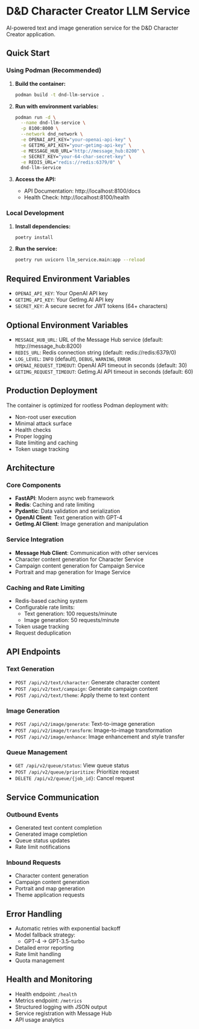 # D&D Character Creator LLM Service

AI-powered text and image generation service for the D&D Character Creator application.

## Quick Start

### Using Podman (Recommended)

1. **Build the container:**
   ```bash
   podman build -t dnd-llm-service .
   ```

2. **Run with environment variables:**
   ```bash
   podman run -d \
     --name dnd-llm-service \
     -p 8100:8000 \
     --network dnd_network \
     -e OPENAI_API_KEY="your-openai-api-key" \
     -e GETIMG_API_KEY="your-getimg-api-key" \
     -e MESSAGE_HUB_URL="http://message_hub:8200" \
     -e SECRET_KEY="your-64-char-secret-key" \
     -e REDIS_URL="redis://redis:6379/0" \
     dnd-llm-service
   ```

3. **Access the API:**
   - API Documentation: http://localhost:8100/docs
   - Health Check: http://localhost:8100/health

### Local Development

1. **Install dependencies:**
   ```bash
   poetry install
   ```

2. **Run the service:**
   ```bash
   poetry run uvicorn llm_service.main:app --reload
   ```

## Required Environment Variables

- `OPENAI_API_KEY`: Your OpenAI API key
- `GETIMG_API_KEY`: Your GetImg.AI API key
- `SECRET_KEY`: A secure secret for JWT tokens (64+ characters)

## Optional Environment Variables

- `MESSAGE_HUB_URL`: URL of the Message Hub service (default: http://message_hub:8200)
- `REDIS_URL`: Redis connection string (default: redis://redis:6379/0)
- `LOG_LEVEL`: `INFO` (default), `DEBUG`, `WARNING`, `ERROR`
- `OPENAI_REQUEST_TIMEOUT`: OpenAI API timeout in seconds (default: 30)
- `GETIMG_REQUEST_TIMEOUT`: GetImg.AI API timeout in seconds (default: 60)

## Production Deployment

The container is optimized for rootless Podman deployment with:
- Non-root user execution
- Minimal attack surface
- Health checks
- Proper logging
- Rate limiting and caching
- Token usage tracking

## Architecture

### Core Components
- **FastAPI**: Modern async web framework
- **Redis**: Caching and rate limiting
- **Pydantic**: Data validation and serialization
- **OpenAI Client**: Text generation with GPT-4
- **GetImg.AI Client**: Image generation and manipulation

### Service Integration
- **Message Hub Client**: Communication with other services
- Character content generation for Character Service
- Campaign content generation for Campaign Service
- Portrait and map generation for Image Service

### Caching and Rate Limiting
- Redis-based caching system
- Configurable rate limits:
  * Text generation: 100 requests/minute
  * Image generation: 50 requests/minute
- Token usage tracking
- Request deduplication

## API Endpoints

### Text Generation
- `POST /api/v2/text/character`: Generate character content
- `POST /api/v2/text/campaign`: Generate campaign content
- `POST /api/v2/text/theme`: Apply theme to text content

### Image Generation
- `POST /api/v2/image/generate`: Text-to-image generation
- `POST /api/v2/image/transform`: Image-to-image transformation
- `POST /api/v2/image/enhance`: Image enhancement and style transfer

### Queue Management
- `GET /api/v2/queue/status`: View queue status
- `POST /api/v2/queue/prioritize`: Prioritize request
- `DELETE /api/v2/queue/{job_id}`: Cancel request

## Service Communication

### Outbound Events
- Generated text content completion
- Generated image completion
- Queue status updates
- Rate limit notifications

### Inbound Requests
- Character content generation
- Campaign content generation
- Portrait and map generation
- Theme application requests

## Error Handling

- Automatic retries with exponential backoff
- Model fallback strategy:
  * GPT-4 → GPT-3.5-turbo
- Detailed error reporting
- Rate limit handling
- Quota management

## Health and Monitoring

- Health endpoint: `/health`
- Metrics endpoint: `/metrics`
- Structured logging with JSON output
- Service registration with Message Hub
- API usage analytics
